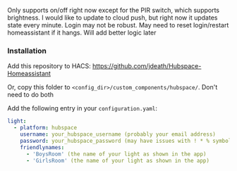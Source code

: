 
Only supports on/off right now except for the PIR switch, which supports brightness. I would like to update to cloud push, but right now it updates state every minute. Login may not be robust. May need to reset login/restart homeassistant if it hangs. Will add better logic later

### Installation

Add this repository to HACS: https://github.com/jdeath/Hubspace-Homeassistant

Or, copy this folder to `<config_dir>/custom_components/hubspace/`.
Don't need to do both

Add the following entry in your `configuration.yaml`:

```yaml
light:
  - platform: hubspace
    username: your_hubspace_username (probably your email address)
    password: your_hubspace_password (may have issues with ! * % symbols)
    friendlynames:
      - 'BoysRoom' (the name of your light as shown in the app)
      - 'GirlsRoom' (the name of your light as shown in the app)
